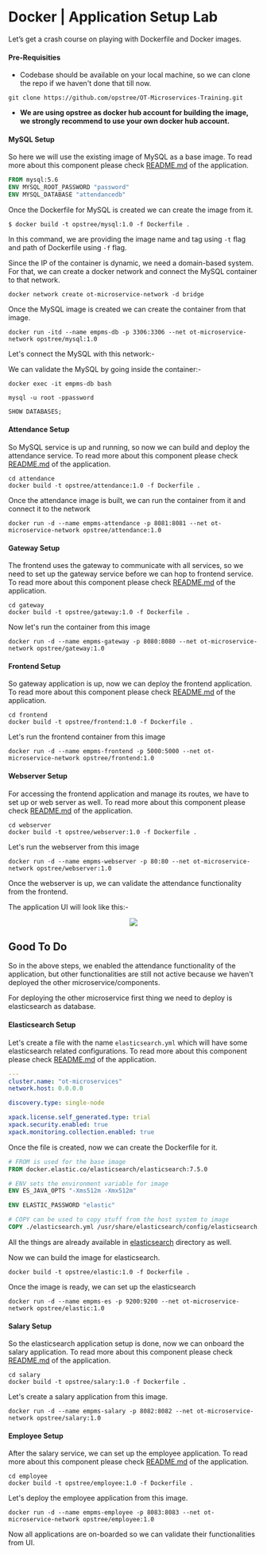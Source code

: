 # Docker | Application Setup Lab

Let’s get a crash course on playing with Dockerfile and Docker images.

#### Pre-Requisities

- Codebase should be available on your local machine, so we can clone the repo if we haven't done that till now.

```shell
git clone https://github.com/opstree/OT-Microservices-Training.git
```

- **We are using opstree as docker hub account for building the image, we strongly recommend to use your own docker hub account.**

#### MySQL Setup

So here we will use the existing image of MySQL as a base image. To read more about this component please check [README.md](https://github.com/opstree/OT-Microservices-Training/tree/master/mysql) of the application.

```dockerfile
FROM mysql:5.6
ENV MYSQL_ROOT_PASSWORD "password"
ENV MYSQL_DATABASE "attendancedb"
```

Once the Dockerfile for MySQL is created we can create the image from it.

```shell
$ docker build -t opstree/mysql:1.0 -f Dockerfile .
```

In this command, we are providing the image name and tag using `-t` flag and path of Dockerfile using `-f` flag.

Since the IP of the container is dynamic, we need a domain-based system. For that, we can create a docker network and connect the MySQL container to that network.

```shell
docker network create ot-microservice-network -d bridge
```

Once the MySQL image is created we can create the container from that image.

```shell
docker run -itd --name empms-db -p 3306:3306 --net ot-microservice-network opstree/mysql:1.0
```

Let's connect the MySQL with this network:-


We can validate the MySQL by going inside the container:-

```shell
docker exec -it empms-db bash

mysql -u root -ppassword
```

```sql
SHOW DATABASES;
```

#### Attendance Setup

So MySQL service is up and running, so now we can build and deploy the attendance service. To read more about this component please check [README.md](https://github.com/opstree/OT-Microservices-Training/tree/master/attendance) of the application.

```shell
cd attendance
docker build -t opstree/attendance:1.0 -f Dockerfile .
```

Once the attendance image is built, we can run the container from it and connect it to the network

```shell
docker run -d --name empms-attendance -p 8081:8081 --net ot-microservice-network opstree/attendance:1.0
```

#### Gateway Setup

The frontend uses the gateway to communicate with all services, so we need to set up the gateway service before we can hop to frontend service. To read more about this component please check [README.md](https://github.com/opstree/OT-Microservices-Training/tree/master/gateway) of the application.

```shell
cd gateway
docker build -t opstree/gateway:1.0 -f Dockerfile .
```

Now let's run the container from this image

```shell
docker run -d --name empms-gateway -p 8080:8080 --net ot-microservice-network opstree/gateway:1.0
```

#### Frontend Setup

So gateway application is up, now we can deploy the frontend application. To read more about this component please check [README.md](https://github.com/opstree/OT-Microservices-Training/tree/master/frontend) of the application.

```shell
cd frontend
docker build -t opstree/frontend:1.0 -f Dockerfile .
```

Let's run the frontend container from this image

```shell
docker run -d --name empms-frontend -p 5000:5000 --net ot-microservice-network opstree/frontend:1.0
```

#### Webserver Setup

For accessing the frontend application and manage its routes, we have to set up or web server as well. To read more about this component please check [README.md](https://github.com/opstree/OT-Microservices-Training/tree/master/webserver) of the application.

```shell
cd webserver
docker build -t opstree/webserver:1.0 -f Dockerfile .
```

Let's run the webserver from this image

```shell
docker run -d --name empms-webserver -p 80:80 --net ot-microservice-network opstree/webserver:1.0
```

Once the webserver is up, we can validate the attendance functionality from the frontend.

The application UI will look like this:-

<div align="center">
  <img src="https://github.com/opstree/OT-Microservices-Training/raw/master/static/frontend.png">
</div>

## Good To Do

So in the above steps, we enabled the attendance functionality of the application, but other functionalities are still not active because we haven't deployed the other microservice/components.

For deploying the other microservice first thing we need to deploy is elasticsearch as database.

#### Elasticsearch Setup

Let's create a file with the name `elasticsearch.yml` which will have some elasticsearch related configurations. To read more about this component please check [README.md](https://github.com/opstree/OT-Microservices-Training/tree/master/elasticsearch) of the application.

```yaml
---
cluster.name: "ot-microservices"
network.host: 0.0.0.0

discovery.type: single-node

xpack.license.self_generated.type: trial
xpack.security.enabled: true
xpack.monitoring.collection.enabled: true
```

Once the file is created, now we can create the Dockerfile for it.

```dockerfile
# FROM is used for the base image
FROM docker.elastic.co/elasticsearch/elasticsearch:7.5.0

# ENV sets the environment variable for image
ENV ES_JAVA_OPTS "-Xms512m -Xmx512m"

ENV ELASTIC_PASSWORD "elastic"

# COPY can be used to copy stuff from the host system to image
COPY ./elasticsearch.yml /usr/share/elasticsearch/config/elasticsearch.yml
```

All the things are already available in [elasticsearch]() directory as well.

Now we can build the image for elasticsearch.

```shell
docker build -t opstree/elastic:1.0 -f Dockerfile .
```

Once the image is ready, we can set up the elasticsearch

```shell
docker run -d --name empms-es -p 9200:9200 --net ot-microservice-network opstree/elastic:1.0
```

#### Salary Setup

So the elasticsearch application setup is done, now we can onboard the salary application. To read more about this component please check [README.md](https://github.com/opstree/OT-Microservices-Training/tree/master/salary) of the application.

```shell
cd salary
docker build -t opstree/salary:1.0 -f Dockerfile .
```

Let's create a salary application from this image.

```shell
docker run -d --name empms-salary -p 8082:8082 --net ot-microservice-network opstree/salary:1.0
```

#### Employee Setup

After the salary service, we can set up the employee application. To read more about this component please check [README.md](https://github.com/opstree/OT-Microservices-Training/tree/master/employee) of the application.

```shell
cd employee
docker build -t opstree/employee:1.0 -f Dockerfile .
```

Let's deploy the employee application from this image.

```shell
docker run -d --name empms-employee -p 8083:8083 --net ot-microservice-network opstree/employee:1.0
```

Now all applications are on-boarded so we can validate their functionalities from UI.
